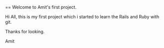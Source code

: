 == Welcome to Amit's first project.

Hi All, this is my first project which i started to learn the Rails and Ruby with git.

Thanks for looking.

Amit